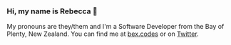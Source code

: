 ### Hi, my name is Rebecca 👋

My pronouns are they/them and I'm a Software Developer from the Bay of Plenty, New Zealand. You can find me at [bex.codes](https://bex.codes/) or on [Twitter](https://twitter.com/bexcodes).
